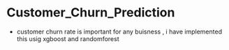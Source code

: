 # Customer_Churn_Prediction
 - customer churn rate is important for any buisness , i have implemented this usig xgboost and randomforest 
